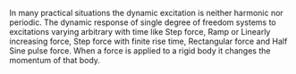 In many practical situations the dynamic excitation is neither harmonic nor periodic. The dynamic response of single degree of freedom systems to excitations varying arbitrary with time like Step force, Ramp or Linearly increasing force, Step force with finite rise time, Rectangular force and Half Sine pulse force. When a force is applied to a rigid body it changes the momentum of that body.

[](images/SDOF.jpg)